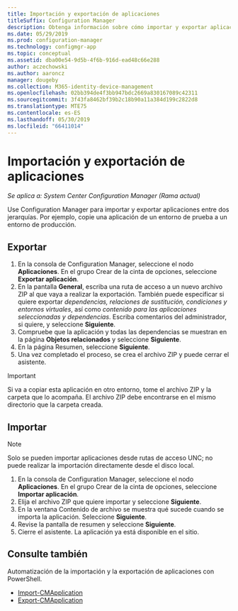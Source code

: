 ```yaml
---
title: Importación y exportación de aplicaciones
titleSuffix: Configuration Manager
description: Obtenga información sobre cómo importar y exportar aplicaciones en Configuration Manager para compartirlas entre jerarquías independientes.
ms.date: 05/29/2019
ms.prod: configuration-manager
ms.technology: configmgr-app
ms.topic: conceptual
ms.assetid: dba00e54-9d5b-4f6b-916d-ead48c66e288
author: aczechowski
ms.author: aaroncz
manager: dougeby
ms.collection: M365-identity-device-management
ms.openlocfilehash: 02bb394de4f3bb947bdc2669a830167089c42311
ms.sourcegitcommit: 3f43fa8462bf39b2c18b90a11a384d199c2822d8
ms.translationtype: MTE75
ms.contentlocale: es-ES
ms.lasthandoff: 05/30/2019
ms.locfileid: "66411014"
---
```

# <a name="import-and-export-applications"></a>Importación y exportación de aplicaciones

*Se aplica a: System Center Configuration Manager (Rama actual)*

Use Configuration Manager para importar y exportar aplicaciones entre dos jerarquías. Por ejemplo, copie una aplicación de un entorno de prueba a un entorno de producción.

## <a name="export"></a>Exportar

1. En la consola de Configuration Manager, seleccione el nodo **Aplicaciones**. En el grupo Crear de la cinta de opciones, seleccione **Exportar aplicación**.
1. En la pantalla **General**, escriba una ruta de acceso a un nuevo archivo ZIP al que vaya a realizar la exportación. También puede especificar si quiere exportar *dependencias, relaciones de sustitución, condiciones y entornos virtuales*, así como *contenido para las aplicaciones seleccionadas y dependencias*.  Escriba comentarios del administrador, si quiere, y seleccione **Siguiente**.
1. Compruebe que la aplicación y todas las dependencias se muestran en la página **Objetos relacionados** y seleccione **Siguiente**.
1. En la página Resumen, seleccione **Siguiente**.
1. Una vez completado el proceso, se crea el archivo ZIP y puede cerrar el asistente.

> [!IMPORTANT]
> Si va a copiar esta aplicación en otro entorno, tome el archivo ZIP y la carpeta que lo acompaña. El archivo ZIP debe encontrarse en el mismo directorio que la carpeta creada.

## <a name="import"></a>Importar

> [!NOTE]
> Solo se pueden importar aplicaciones desde rutas de acceso UNC; no puede realizar la importación directamente desde el disco local.

1. En la consola de Configuration Manager, seleccione el nodo **Aplicaciones**. En el grupo Crear de la cinta de opciones, seleccione **Importar aplicación**.
1. Elija el archivo ZIP que quiere importar y seleccione **Siguiente**.
1. En la ventana Contenido de archivo se muestra qué sucede cuando se importa la aplicación. Seleccione **Siguiente**.
1. Revise la pantalla de resumen y seleccione **Siguiente**.
1. Cierre el asistente. La aplicación ya está disponible en el sitio.

## <a name="see-also"></a>Consulte también
 
Automatización de la importación y la exportación de aplicaciones con PowerShell.

* [Import-CMApplication](https://docs.microsoft.com/powershell/module/configurationmanager/import-cmapplication)
* [Export-CMApplication](https://docs.microsoft.com/powershell/module/configurationmanager/export-cmapplication)

